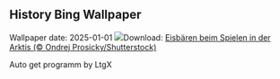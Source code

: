 ## History Bing Wallpaper
Wallpaper date: 2025-01-01
![](https://www.bing.com/th?id=OHR.PolarBearSwim_DE-DE5203449776_UHD.jpg&w=1000)Download: [Eisbären beim Spielen in der Arktis (© Ondrej Prosicky/Shutterstock)](https://www.bing.com/th?id=OHR.PolarBearSwim_DE-DE5203449776_UHD.jpg)

Auto get programm by LtgX
